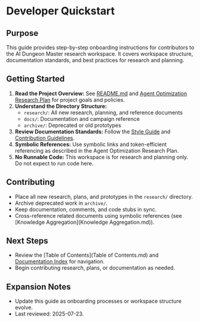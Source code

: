 
# Developer Quickstart

## Purpose

This guide provides step-by-step onboarding instructions for contributors to the AI Dungeon Master research workspace. It covers workspace structure, documentation standards, and best practices for research and planning.

## Getting Started

1. **Read the Project Overview:** See [README.md](../README.md) and [Agent Optimization Research Plan](../research/Agent-Optimization-Research-Plan.md) for project goals and policies.
2. **Understand the Directory Structure:**
   - `research/`: All new research, planning, and reference documents
   - `docs/`: Documentation and campaign reference
   - `archive/`: Deprecated or old prototypes
3. **Review Documentation Standards:** Follow the [Style Guide](STYLE_GUIDE.md) and [Contribution Guidelines](CONTRIBUTING.md).
4. **Symbolic References:** Use symbolic links and token-efficient referencing as described in the Agent Optimization Research Plan.
5. **No Runnable Code:** This workspace is for research and planning only. Do not expect to run code here.

## Contributing

- Place all new research, plans, and prototypes in the `research/` directory.
- Archive deprecated work in `archive/`.
- Keep documentation, comments, and code stubs in sync.
- Cross-reference related documents using symbolic references (see [Knowledge Aggregation](Knowledge Aggregation.md)).

## Next Steps

- Review the [Table of Contents](Table of Contents.md) and [Documentation Index](INDEX.md) for navigation.
- Begin contributing research, plans, or documentation as needed.

## Expansion Notes

- Update this guide as onboarding processes or workspace structure evolve.
- Last reviewed: 2025-07-23.
